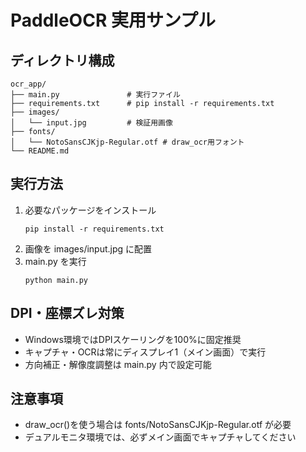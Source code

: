# PaddleOCR 実用サンプル

## ディレクトリ構成

```
ocr_app/
├── main.py               # 実行ファイル
├── requirements.txt      # pip install -r requirements.txt
├── images/
│   └── input.jpg         # 検証用画像
├── fonts/
│   └── NotoSansCJKjp-Regular.otf # draw_ocr用フォント
└── README.md
```

## 実行方法

1. 必要なパッケージをインストール
   ```pwsh
   pip install -r requirements.txt
   ```
2. 画像を images/input.jpg に配置
3. main.py を実行
   ```pwsh
   python main.py
   ```

## DPI・座標ズレ対策
- Windows環境ではDPIスケーリングを100%に固定推奨
- キャプチャ・OCRは常にディスプレイ1（メイン画面）で実行
- 方向補正・解像度調整は main.py 内で設定可能

## 注意事項
- draw_ocr()を使う場合は fonts/NotoSansCJKjp-Regular.otf が必要
- デュアルモニタ環境では、必ずメイン画面でキャプチャしてください
